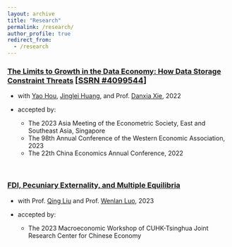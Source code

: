 ```yaml
---
layout: archive
title: "Research"
permalink: /research/
author_profile: true
redirect_from:
  - /research
---
```


### <u>The Limits to Growth in the Data Economy: How Data Storage Constraint Threats</u> <font size=4>[<a href="https://ssrn.com/abstract=4099544">SSRN #4099544</a>]</font>

+ with <a style="text-decoration:underline" href="https://sites.google.com/view/yaohou/">Yao Hou</a>, <a style="text-decoration:underline" href="https://huangjinglei.wordpress.com">Jinglei Huang</a>, and Prof. <a style="text-decoration:underline" href="https://www.tsinghua.edu.cn/iesen/info/1021/1150.htm">Danxia Xie</a>, 2022

+ accepted by:
    + The 2023 Asia Meeting of the Econometric Society, East and Southeast Asia, Singapore
    + The 98th Annual Conference of the Western Economic Association, 2023
    + The 22th China Economics Annual Conference, 2022

<br>

### <u>FDI, Pecuniary Externality, and Multiple Equilibria</u>

+ with Prof. <a style="text-decoration:underline" href="https://www.sem.tsinghua.edu.cn/en/info/1233/7141.htm">Qing Liu</a> and Prof. <a style="text-decoration:underline" href="https://luowenlan.weebly.com">Wenlan Luo</a>, 2023

+ accepted by:
    + The 2023 Macroeconomic Workshop of CUHK-Tsinghua Joint Research Center for Chinese Economy
